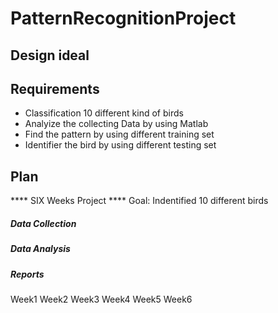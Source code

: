 # PatternRecognitionProject

## Design ideal

## Requirements 
* Classification 10 different kind of birds
* Analyize the collecting Data by using Matlab
* Find the pattern by using different training set
* Identifier the bird by using different testing set

## Plan
**** SIX Weeks Project 
**** Goal: Indentified 10 different birds 

##### Data Collection

##### Data Analysis 

##### Reports
Week1 
Week2
Week3
Week4
Week5
Week6
